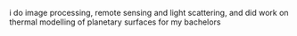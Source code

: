 i do image processing, remote sensing and light scattering, and did work on thermal modelling of planetary surfaces for my bachelors

<!---
aetherspritee/aetherspritee is a ✨ special ✨ repository because its `README.md` (this file) appears on your GitHub profile.
You can click the Preview link to take a look at your changes.
--->
